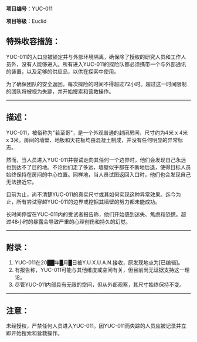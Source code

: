 **项目编号**：YUC-011

**项目等级**：Euclid

**特殊收容措施**：
---

YUC-011的入口应被锁定并与外部环境隔离，确保除了授权的研究人员和工作人员外，没有人能够进入。所有进入YUC-011的探险队都必须携带一个与外部通讯的装置，以及足够的供应品，以供在探索中使用。

为了确保团队的安全返回，每次探险的时间不得超过72小时。超过这一时间限制的团队将被视为失踪，并开始搜索和营救操作。

---

**描述**：
---

YUC-011，被俗称为"若至哥"，是一个外观普通的封闭房间，尺寸约为4米 x 4米 x 3米。房间的墙壁、地板和天花板均由混凝土制成，并没有任何明显的异常标志。

然而，当人员进入YUC-011并尝试走向其任何一个边界时，他们会发现自己永远也到达不了目的地。不论他们走了多远，墙壁似乎都在不断地后退，使得目标人员始终保持在房间的中心位置。同样地，当人员试图返回入口时，他们也会发现自己无法接近它。

目前为止，尚不清楚YUC-011的真实尺寸或其如何实现这种异常效果。迄今为止，所有尝试穿越YUC-011的边界或挖掘其墙壁的努力都未能成功。

长时间停留在YUC-011内的受试者报告称，他们开始感到迷失、焦虑和恐慌。超过48小时的暴露会导致严重的心理创伤和持久的幻觉。

---

**附录**：
---

1. YUC-011在20██年█月█日被Y.U.X.U.A.N.接收，原发现地点为[已编辑]。
2. 有报告称，YUC-011可能与其他维度或空间有关，但目前尚无证据支持这一理论。
3. 尽管YUC-011内部具有无限的空间，但从外部观察，其尺寸始终保持不变。

---

**注意**：
---
未经授权，严禁任何人员进入YUC-011。因YUC-011而失踪的人员应被记录并立即开始搜索和营救操作。